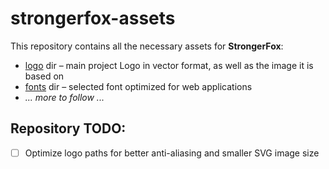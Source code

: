 # strongerfox-assets

This repository contains all the necessary assets for **StrongerFox**:

- [logo](/logo) dir – main project Logo in vector format, as well as the image it is based on
- [fonts](/fonts) dir – selected font optimized for web applications
- *... more to follow ...*


## Repository TODO:

- [ ] Optimize logo paths for better anti-aliasing and smaller SVG image size
